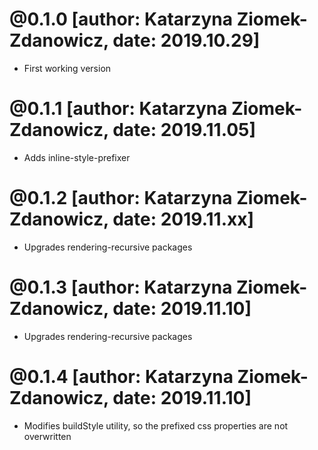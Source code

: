 # @0.1.0 [author: Katarzyna Ziomek-Zdanowicz, date: 2019.10.29]
* First working version

# @0.1.1 [author: Katarzyna Ziomek-Zdanowicz, date: 2019.11.05]
* Adds inline-style-prefixer

# @0.1.2 [author: Katarzyna Ziomek-Zdanowicz, date: 2019.11.xx]
* Upgrades rendering-recursive packages

# @0.1.3 [author: Katarzyna Ziomek-Zdanowicz, date: 2019.11.10]
* Upgrades rendering-recursive packages

# @0.1.4 [author: Katarzyna Ziomek-Zdanowicz, date: 2019.11.10]
* Modifies buildStyle utility, so the prefixed css properties are not overwritten
